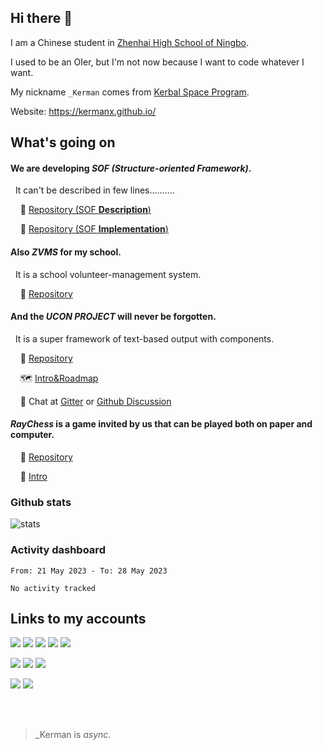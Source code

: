 ## Hi there 👋

I am a Chinese student in [Zhenhai High School of Ningbo](http://www.zhzx.net.cn).

I used to be an OIer, but I'm not now because I want to code whatever I want.

My nickname `_Kerman` comes from [Kerbal Space Program](https://www.kerbalspaceprogram.com).

Website: https://kermanx.github.io/

## What's going on

#### We are developing _**SOF (Structure-oriented Framework)**_.

&nbsp; It can't be described in few lines..........

&nbsp;&nbsp;&nbsp; 📁 [Repository (SOF **Description**)](https://github.com/Structure-Oriented-Framework/SOF)

&nbsp;&nbsp;&nbsp; 📁 [Repository (SOF **Implementation**)](https://github.com/Structure-Oriented-Framework/SOF-impl)

#### Also _**ZVMS**_ for my school.

&nbsp; It is a school volunteer-management system.

&nbsp;&nbsp;&nbsp; 📁 [Repository](https://github.com/zvms/zvms)

#### And the _**UCON PROJECT**_ will never be forgotten.

&nbsp; It is a super framework of text-based output with components.

&nbsp;&nbsp;&nbsp; 📁 [Repository](https://github.com/UniCoderGroup/ucon)

&nbsp;&nbsp;&nbsp; 🗺 [Intro&Roadmap](https://kermanx.github.io/posts/ucon_project/)

&nbsp;&nbsp;&nbsp; 💬 Chat at [Gitter](https://gitter.im/ucon-project) or [Github Discussion](https://github.com/UniCoderGroup/ucon/discussions)

#### _**RayChess**_ is a game invited by us that can be played both on paper and computer.

&nbsp;&nbsp;&nbsp; 📁 [Repository](https://github.com/UniCoderGroup/RayChess)

&nbsp;&nbsp;&nbsp; 📄 [Intro](https://kermanx.github.io/posts/raychess/)

### Github stats

![stats](https://github-readme-stats.vercel.app/api?username=KermanX&show_icons=true)

### Activity dashboard

<!--START_SECTION:waka-->

```text
From: 21 May 2023 - To: 28 May 2023

No activity tracked
```

<!--END_SECTION:waka-->

## Links to my accounts
  <a href="https://github.com/KermanX"><img src="https://img.shields.io/badge/-@KermanX-181717?style=flat-square&logo=github&logoColor=white"/></a>
  <a href="https://github.com/UniCoderGroup"><img src="https://img.shields.io/badge/-@UniCoderGroup-181717?style=flat-square&logo=github&logoColor=white"/></a>
  <a href="https://github.com/UnitedOIers"><img src="https://img.shields.io/badge/-@UnitedOIers-181717?style=flat-square&logo=github&logoColor=white"/></a>
  <a href="https://gitee.com/KermanX"><img src="https://img.shields.io/badge/-@KermanX-d73f4d?style=flat-square&logo=gitee&logoColor=white"/></a>
  <a href="https://gitee.com/UniCoderGroup"><img src="https://img.shields.io/badge/-@UniCoderGroup-d73f4d?style=flat-square&logo=gitee&logoColor=white"/></a>
  
  <a href="mailto:kermanx@qq.com"><img src="https://img.shields.io/badge/-KermanX@qq.com-168de2?style=flat-square&logo=mail.ru&logoColor=white"/></a>
  <a href="https://gitter.im/UniCoderGroup"><img src="https://img.shields.io/badge/-@UniCoderGroup-4d434d?style=flat-square&logo=gitter&logoColor=white"/></a>
  <a href="https://im.qq.com/"><img src="https://img.shields.io/badge/-@__Kerman-f5f5f5?style=flat-square&logo=tencentqq&logoColor=e81f1f"/></a>
  
  <a href="https://www.zhihu.com/people/kermanx-12"><img src="https://img.shields.io/badge/-@KermanX-0084ff?style=flat-square&logo=zhihu&logoColor=white"/></a>
  <a href="https://space.bilibili.com/1273710873"><img src="https://img.shields.io/badge/-@__Kerman-00a1d6?style=flat-square&logo=bilibili&logoColor=white"/></a>

<br/>
<br/>

> _Kerman is *async*.
